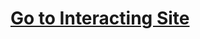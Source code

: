 <!DOCTYPE html>
<html>
<head>
	<title>Main page</title>
</head>
<body>
<h1> <a href="InteractingSite.html">Go to Interacting Site</a></h1>
</body>
</html>
